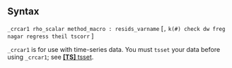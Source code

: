 ## Syntax

`_crcar1 rho_scalar method_macro : resids_varname` \[`,`
`k(#) check dw freg nagar regress theil tscorr` \]

`_crcar1` is for use with time-series data. You must `tsset` your data
before using `_crcar1`; see
[<strong>[TS]</strong> tsset](http://www.stata.com/help.cgi?tsset).
